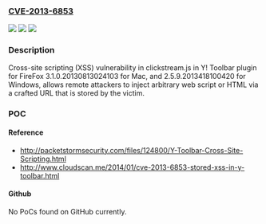 ### [CVE-2013-6853](https://cve.mitre.org/cgi-bin/cvename.cgi?name=CVE-2013-6853)
![](https://img.shields.io/static/v1?label=Product&message=n%2Fa&color=blue)
![](https://img.shields.io/static/v1?label=Version&message=n%2Fa&color=blue)
![](https://img.shields.io/static/v1?label=Vulnerability&message=n%2Fa&color=brighgreen)

### Description

Cross-site scripting (XSS) vulnerability in clickstream.js in Y! Toolbar plugin for FireFox 3.1.0.20130813024103 for Mac, and 2.5.9.2013418100420 for Windows, allows remote attackers to inject arbitrary web script or HTML via a crafted URL that is stored by the victim.

### POC

#### Reference
- http://packetstormsecurity.com/files/124800/Y-Toolbar-Cross-Site-Scripting.html
- http://www.cloudscan.me/2014/01/cve-2013-6853-stored-xss-in-y-toolbar.html

#### Github
No PoCs found on GitHub currently.

